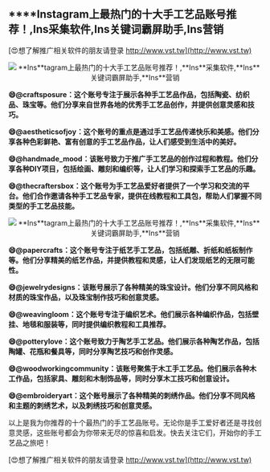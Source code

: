 ## ****Ins**tagram上最热门的十大手工艺品账号推荐！,**Ins**采集软件,**Ins**关键词霸屏助手,**Ins**营销**

[😍想了解推广相关软件的朋友请登录 http://www.vst.tw](http://www.vst.tw)

 <center><img src="https://vst.tw/MP4/tuiguang/png/3.png" alt="**Ins**tagram上最热门的十大手工艺品账号推荐！,**Ins**采集软件,**Ins**关键词霸屏助手,**Ins**营销"></center>

**😄@craftsposure：这个账号专注于展示各种手工艺品作品，包括陶瓷、纺织品、珠宝等。他们分享来自世界各地的优秀手工艺品创作，并提供创意灵感和技巧。**

**😄@aestheticsofjoy：这个账号的重点是通过手工艺品传递快乐和美感。他们分享各种色彩鲜艳、富有创意的手工艺品作品，让人们感受到生活中的美好。**

**😄@handmade_mood：该账号致力于推广手工艺品的创作过程和教程。他们分享各种DIY项目，包括绘画、雕刻和编织等，让人们学习和探索手工艺品的乐趣。**

**😄@thecraftersbox：这个账号为手工艺品爱好者提供了一个学习和交流的平台。他们合作邀请各种手工艺品专家，提供在线教程和工具包，帮助人们掌握不同类型的手工艺品技能。**

 <center><img src="https://vst.tw/MP4/tuiguang/png/8.png" alt="**Ins**tagram上最热门的十大手工艺品账号推荐！,**Ins**采集软件,**Ins**关键词霸屏助手,**Ins**营销"></center>

**😄@papercrafts：这个账号专注于纸艺手工艺品，包括纸雕、折纸和纸板制作等。他们分享精美的纸艺作品，并提供教程和灵感，让人们发现纸艺的无限可能性。**

**😄@jewelrydesigns：该账号展示了各种精美的珠宝设计。他们分享不同风格和材质的珠宝作品，以及珠宝制作技巧和创意灵感。**

**😄@weavingloom：这个账号专注于编织艺术。他们展示各种编织作品，包括壁挂、地毯和服装等，同时提供编织教程和工具推荐。**

**😄@potterylove：这个账号致力于陶艺手工艺品。他们展示各种陶艺作品，包括陶罐、花瓶和餐具等，同时分享陶艺技巧和创作灵感。**

**😄@woodworkingcommunity：该账号聚焦于木工手工艺品。他们展示各种木工作品，包括家具、雕刻和木制饰品等，同时分享木工技巧和创意设计。**

**😄@embroideryart：这个账号展示了各种精美的刺绣作品。他们分享不同风格和主题的刺绣艺术，以及刺绣技巧和创意灵感。**

以上是我为你推荐的十个最热门的手工艺品账号。无论你是手工爱好者还是寻找创意灵感，这些账号都会为你带来无尽的惊喜和启发。快去关注它们，开始你的手工艺品之旅吧！

[😍想了解推广相关软件的朋友请登录 http://www.vst.tw](http://www.vst.tw)



